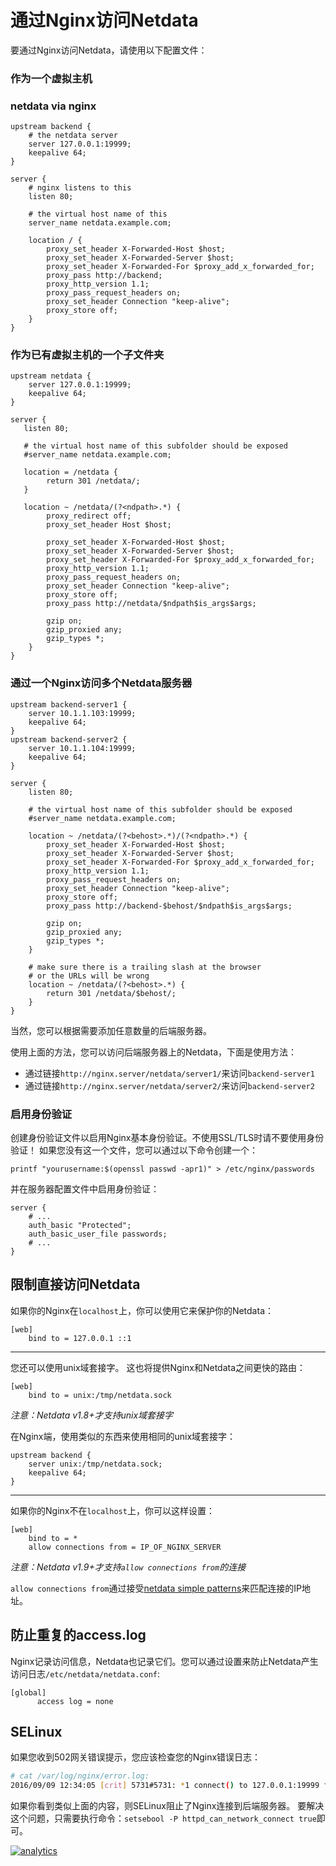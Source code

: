 # 通过Nginx访问Netdata

要通过Nginx访问Netdata，请使用以下配置文件：

### 作为一个虚拟主机
### netdata via nginx

```
upstream backend {
    # the netdata server
    server 127.0.0.1:19999;
    keepalive 64;
}

server {
    # nginx listens to this
    listen 80;

    # the virtual host name of this
    server_name netdata.example.com;

    location / {
        proxy_set_header X-Forwarded-Host $host;
        proxy_set_header X-Forwarded-Server $host;
        proxy_set_header X-Forwarded-For $proxy_add_x_forwarded_for;
        proxy_pass http://backend;
        proxy_http_version 1.1;
        proxy_pass_request_headers on;
        proxy_set_header Connection "keep-alive";
        proxy_store off;
    }
}
```

### 作为已有虚拟主机的一个子文件夹

```
upstream netdata {
    server 127.0.0.1:19999;
    keepalive 64;
}

server {
   listen 80;

   # the virtual host name of this subfolder should be exposed
   #server_name netdata.example.com;

   location = /netdata {
        return 301 /netdata/;
   }

   location ~ /netdata/(?<ndpath>.*) {
        proxy_redirect off;
        proxy_set_header Host $host;

        proxy_set_header X-Forwarded-Host $host;
        proxy_set_header X-Forwarded-Server $host;
        proxy_set_header X-Forwarded-For $proxy_add_x_forwarded_for;
        proxy_http_version 1.1;
        proxy_pass_request_headers on;
        proxy_set_header Connection "keep-alive";
        proxy_store off;
        proxy_pass http://netdata/$ndpath$is_args$args;

        gzip on;
        gzip_proxied any;
        gzip_types *;
    }
}
```

### 通过一个Nginx访问多个Netdata服务器

```
upstream backend-server1 {
    server 10.1.1.103:19999;
    keepalive 64;
}
upstream backend-server2 {
    server 10.1.1.104:19999;
    keepalive 64;
}

server {
    listen 80;

    # the virtual host name of this subfolder should be exposed
    #server_name netdata.example.com;

    location ~ /netdata/(?<behost>.*)/(?<ndpath>.*) {
        proxy_set_header X-Forwarded-Host $host;
        proxy_set_header X-Forwarded-Server $host;
        proxy_set_header X-Forwarded-For $proxy_add_x_forwarded_for;
        proxy_http_version 1.1;
        proxy_pass_request_headers on;
        proxy_set_header Connection "keep-alive";
        proxy_store off;
        proxy_pass http://backend-$behost/$ndpath$is_args$args;

        gzip on;
        gzip_proxied any;
        gzip_types *;
    }

    # make sure there is a trailing slash at the browser
    # or the URLs will be wrong
    location ~ /netdata/(?<behost>.*) {
        return 301 /netdata/$behost/;
    }
}
```

当然，您可以根据需要添加任意数量的后端服务器。

使用上面的方法，您可以访问后端服务器上的Netdata，下面是使用方法：

- 通过链接`http://nginx.server/netdata/server1/`来访问`backend-server1`
- 通过链接`http://nginx.server/netdata/server2/`来访问`backend-server2`


### 启用身份验证

创建身份验证文件以启用Nginx基本身份验证。不使用SSL/TLS时请不要使用身份验证！
如果您没有这一个文件，您可以通过以下命令创建一个：

```
printf "yourusername:$(openssl passwd -apr1)" > /etc/nginx/passwords
```

并在服务器配置文件中启用身份验证：

```
server {
    # ...
    auth_basic "Protected";
    auth_basic_user_file passwords;
    # ...
}
```

## 限制直接访问Netdata

如果你的Nginx在`localhost`上，你可以使用它来保护你的Netdata：

```
[web]
    bind to = 127.0.0.1 ::1
```

---

您还可以使用unix域套接字。 这也将提供Nginx和Netdata之间更快的路由：

```
[web]
    bind to = unix:/tmp/netdata.sock
```
_注意：Netdata v1.8+才支持unix域套接字_

在Nginx端，使用类似的东西来使用相同的unix域套接字：

```
upstream backend {
    server unix:/tmp/netdata.sock;
    keepalive 64;
}
```

---

如果你的Nginx不在`localhost`上，你可以这样设置：

```
[web]
    bind to = *
    allow connections from = IP_OF_NGINX_SERVER
```

_注意：Netdata v1.9+才支持`allow connections from`的连接_

`allow connections from`通过接受[netdata simple patterns](../libnetdata/simple_pattern/)来匹配连接的IP地址。

## 防止重复的access.log

Nginx记录访问信息，Netdata也记录它们。您可以通过设置来防止Netdata产生访问日志`/etc/netdata/netdata.conf`:

```
[global]
      access log = none
```

## SELinux

如果您收到502网关错误提示，您应该检查您的Nginx错误日志：

```sh
# cat /var/log/nginx/error.log:
2016/09/09 12:34:05 [crit] 5731#5731: *1 connect() to 127.0.0.1:19999 failed (13: Permission denied) while connecting to upstream, client: 1.2.3.4, server: netdata.example.com, request: "GET / HTTP/2.0", upstream: "http://127.0.0.1:19999/", host: "netdata.example.com"
```

如果你看到类似上面的内容，则SELinux阻止了Nginx连接到后端服务器。
要解决这个问题，只需要执行命令：`setsebool -P httpd_can_network_connect true`即可。

[![analytics](https://www.google-analytics.com/collect?v=1&aip=1&t=pageview&_s=1&ds=github&dr=https%3A%2F%2Fgithub.com%2Fnetdata%2Fnetdata&dl=https%3A%2F%2Fmy-netdata.io%2Fgithub%2Fdocs%2FRunning-behind-nginx&_u=MAC~&cid=5792dfd7-8dc4-476b-af31-da2fdb9f93d2&tid=UA-64295674-3)]()
